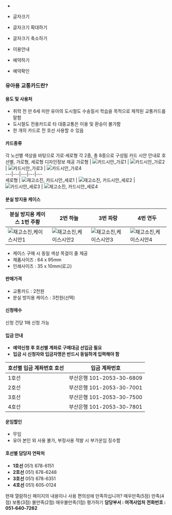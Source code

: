   * 

  * 글자크기
  * 글자크기 확대하기
  * 글자크기 축소하기


  * 이용안내
  * 예약하기
  * 예약확인


### 유아용 교통카드란?
#### 용도 및 사용처
  * 취학 전 만 6세 미만 유아의 도시철도 수송질서 학습을 목적으로 제작된 교통카드를 말함
  * 도시철도 전용카드로 타 대중교통은 이용 및 환승이 불가함
  * 한 개의 카드로 전 호선 사용할 수 있음


#### 카드종류
각 노선별 색상을 바탕으로 가로·세로형 각 2종, 총 8종으로 구성됨
카드 시안 안내로 호선별, 가로형, 세로형 디자인정보 제공 가로형 | ![카드시안_가로1](https://www.humetro.busan.kr/upload/default/card1.jpg) | ![카드시안_가로2](https://www.humetro.busan.kr/upload/default/card2.jpg) | ![카드시안_가로3](https://www.humetro.busan.kr/upload/default/card3.jpg) | ![카드시안_가로4](https://www.humetro.busan.kr/upload/default/card4.jpg)  
---|---|---|---|---  
세로형 | ![재고소진, 카드시안_세로1](https://www.humetro.busan.kr/upload/default/card_h1_1.jpg) | ![재고소진, 카드시안_세로2](https://www.humetro.busan.kr/upload/default/card_h2_1.jpg) | ![카드시안_세로3](https://www.humetro.busan.kr/upload/default/card_h3.jpg) | ![재고소진, 카드시안_세로4](https://www.humetro.busan.kr/upload/default/card_h4_1.jpg)  
#### 분실 방지용 케이스
분실 방지용 케이스 1번 주황 | 2번 하늘 | 3번 파랑 | 4번 연두  
---|---|---|---  
![재고소진,케이스시안1](https://www.humetro.busan.kr/upload/default/case1.jpg) | ![ 재고소진,케이스시안2](https://www.humetro.busan.kr/upload/default/case1.jpg) | ![ 재고소진,케이스시안3](https://www.humetro.busan.kr/upload/default/case1.jpg) | ![ 재고소진,케이스시안4](https://www.humetro.busan.kr/upload/default/case1.jpg)  
  * 케이스 구매 시 동일 색상 목걸이 줄 제공
  * 제품사이즈 : 64 x 95mm
  * 인쇄사이즈 : 35 x 10mm(로고)


#### 판매가격
  * 교통카드 : 2천원
  * 분실 방지용 케이스 : 3천원(선택)


#### 신청매수
신청 건당 1매 신청 가능
#### 입금 안내
  * **예약신청 후 호선별 계좌로 구매대금 선입금 필요**
  * **입금 시 신청자와 입금자명은 반드시 동일하게 입력해야 함**


호선별 입금 계좌번호 호선 | 입금 계좌번호  
---|---  
1호선 | 부산은행 101-2053-30-6809  
2호선 | 부산은행 101-2053-30-7001  
3호선 | 부산은행 101-2053-30-7500  
4호선 | 부산은행 101-2053-30-7801  
#### 운임할인
  * 무임
  * 유아 본인 외 사용 불가, 부정사용 적발 시 부가운임 징수함


#### 호선별 담당자 연락처
  * **1호선** 051) 678-6151
  * **2호선** 051) 678-6248
  * **3호선** 051) 678-6351
  * **4호선** 051) 605-0124



현재 열람하신 페이지의 내용이나 사용 편의성에 만족하십니까?
     매우만족(5점)      만족(4점)      보통(3점)      불만족(2점)      매우불만족(1점) 평가하기
**담당부서 : 여객사업처**
**전화번호 : 051-640-7262**
